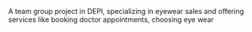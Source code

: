 A team group project in DEPI, specializing in eyewear sales and offering services like booking doctor appointments, choosing eye wear
